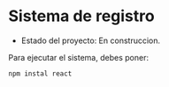 <h1> Sistema de registro </h1>

- Estado del proyecto: En construccion.

Para ejecutar el sistema, debes poner:

```npm instal react```
